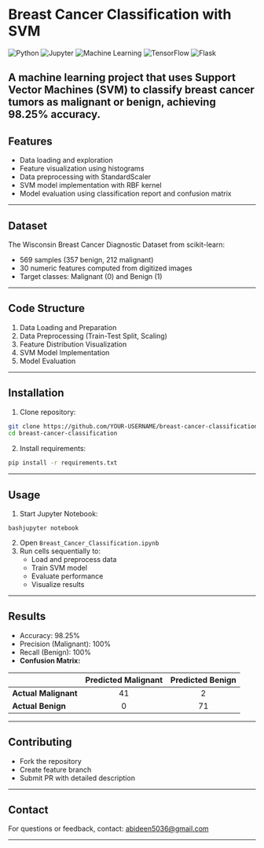 # Breast Cancer Classification with SVM

![Python](https://img.shields.io/badge/Python-3.8%2B-blue)
![Jupyter](https://img.shields.io/badge/Jupyter-Notebook-orange)
![Machine Learning](https://img.shields.io/badge/Machine-Learning-brightgreen)
![TensorFlow](https://img.shields.io/badge/TensorFlow-2.0%2B-orange)
![Flask](https://img.shields.io/badge/Flask-2.0%2B-lightgrey)

A machine learning project that uses Support Vector Machines (SVM) to classify breast cancer tumors as malignant or benign, achieving 98.25% accuracy.
---

## Features
- Data loading and exploration
- Feature visualization using histograms
- Data preprocessing with StandardScaler
- SVM model implementation with RBF kernel
- Model evaluation using classification report and confusion matrix
---

## Dataset
The Wisconsin Breast Cancer Diagnostic Dataset from scikit-learn:
- 569 samples (357 benign, 212 malignant)
- 30 numeric features computed from digitized images
- Target classes: Malignant (0) and Benign (1)
---

## Code Structure
1. Data Loading and Preparation
2. Data Preprocessing (Train-Test Split, Scaling)
3. Feature Distribution Visualization
4. SVM Model Implementation
5. Model Evaluation
---

## Installation
1. Clone repository:
```bash
git clone https://github.com/YOUR-USERNAME/breast-cancer-classification.git
cd breast-cancer-classification
```
2. Install requirements:
```bash
pip install -r requirements.txt
```
---

## Usage
1. Start Jupyter Notebook:
```
bashjupyter notebook
```
2. Open ```Breast_Cancer_Classification.ipynb```
3. Run cells sequentially to:
   - Load and preprocess data
   - Train SVM model
   - Evaluate performance
   - Visualize results
---

## Results
- Accuracy: 98.25%
- Precision (Malignant): 100%
- Recall (Benign): 100%
- **Confusion Matrix:**
  
|                | **Predicted Malignant** | **Predicted Benign** |
|----------------|:-----------------------:|:--------------------:|
| **Actual Malignant** | 41                | 2                    |
| **Actual Benign**    | 0                 | 71                   |
---

## Contributing
- Fork the repository
- Create feature branch
- Submit PR with detailed description
---

## Contact
For questions or feedback, contact: abideen5036@gmail.com

---


